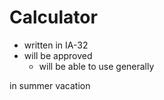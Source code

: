 # Calculator

+ written in IA-32
+ will be approved
  + will be able to use generally

in summer vacation
